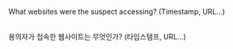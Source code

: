 What websites were the suspect accessing? (Timestamp, URL...)<br><br>

용의자가 접속한 웹사이트는 무엇인가? (타임스탬프, URL...)<br><br>
